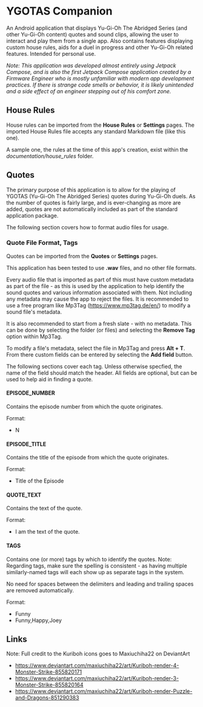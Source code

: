 # YGOTAS Companion
An Android application that displays Yu-Gi-Oh The Abridged Series (and other Yu-Gi-Oh content) quotes and sound clips, allowing the user to interact and play them from a single app. Also contains features displaying custom house rules, aids for a duel in progress and other Yu-Gi-Oh related features. Intended for personal use.

*Note: This application was developed almost entirely using Jetpack Compose, and is also the first Jetpack Compose application created by a Firmware Engineer who is mostly unfamiliar with modern app development practices. If there is strange code smells or behavior, it is likely unintended and a side effect of an engineer stepping out of his comfort zone.*

## House Rules
House rules can be imported from the **House Rules** or **Settings** pages. The imported House Rules file accepts any standard Markdown file (like this one). 

A sample one, the rules at the time of this app's creation, exist within the *documentation/house_rules* folder.

## Quotes
The primary purpose of this application is to allow for the playing of YGOTAS (Yu-Gi-Oh The Abridged Series) quotes during Yu-Gi-Oh duels. As the number of quotes is fairly large, and is ever-changing as more are added, quotes are not automatically included as part of the standard application package.

The following section covers how to format audio files for usage.

### Quote File Format, Tags
Quotes can be imported from the **Quotes** or **Settings** pages.

This application has been tested to use **.wav** files, and no other file formats.

Every audio file that is imported as part of this must have custom metadata as part of the file - as this is used by the application to help identify the sound quotes and various information associated with them. Not including any metadata may cause the app to reject the files.
It is recommended to use a free program like Mp3Tag (https://www.mp3tag.de/en/) to modify a sound file's metadata.

It is also recommended to start from a fresh slate - with no metadata. This can be done by selecting the folder (or files) and selecting the **Remove Tag** option within Mp3Tag.

To modify a file's metadata, select the file in Mp3Tag and press **Alt + T**. From there custom fields can be entered by selecting the **Add field** button.

The following sections cover each tag. Unless otherwise specfied, the name of the field should match the header. All fields are optional, but can be used to help aid in finding a quote.

#### EPISODE_NUMBER
Contains the episode number from which the quote originates.

Format:
* N

#### EPISODE_TITLE
Contains the title of the episode from which the quote originates.

Format:
* Title of the Episode

#### QUOTE_TEXT
Contains the text of the quote.

Format:
* I am the text of the quote.

#### TAGS
Contains one (or more) tags by which to identify the quotes. Note: Regarding tags, make sure the spelling is consistent - as having multiple similarly-named tags will each show up as separate tags in the system.

No need for spaces between the delimiters and leading and trailing spaces are removed automatically.

Format:
* Funny
* Funny,Happy,Joey

## Links
Note: Full credit to the Kuriboh icons goes to Maxiuchiha22 on DeviantArt
- https://www.deviantart.com/maxiuchiha22/art/Kuriboh-render-4-Monster-Strike-855820171
- https://www.deviantart.com/maxiuchiha22/art/Kuriboh-render-3-Monster-Strike-855820164
- https://www.deviantart.com/maxiuchiha22/art/Kuriboh-render-Puzzle-and-Dragons-851290383